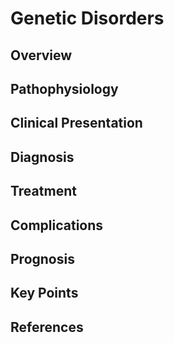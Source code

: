 # Genetic Disorders

## Overview


## Pathophysiology


## Clinical Presentation


## Diagnosis


## Treatment


## Complications


## Prognosis


## Key Points


## References